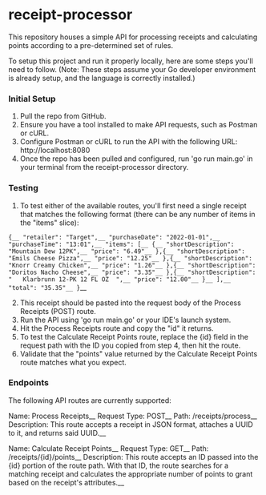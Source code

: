 # receipt-processor

This repository houses a simple API for processing receipts and calculating points according to a pre-determined set of rules.

To setup this project and run it properly locally, here are some steps you'll need to follow. (Note: These steps assume your Go developer environment is already setup, and the language is correctly installed.)

### Initial Setup

1. Pull the repo from GitHub.
2. Ensure you have a tool installed to make API requests, such as Postman or cURL.
3. Configure Postman or cURL to run the API with the following URL: http://localhost:8080
4. Once the repo has been pulled and configured, run 'go run main.go' in your terminal from the receipt-processor directory.

### Testing

1. To test either of the available routes, you'll first need a single receipt that matches the following format (there can be any number of items in the "items" slice):

`{__
  "retailer": "Target",__
  "purchaseDate": "2022-01-01",__
  "purchaseTime": "13:01",__
  "items": [__
    {__
      "shortDescription": "Mountain Dew 12PK",__
      "price": "6.49"__
    },{__
      "shortDescription": "Emils Cheese Pizza",__
      "price": "12.25"__
    },{__
      "shortDescription": "Knorr Creamy Chicken",__
      "price": "1.26"__
    },{__
      "shortDescription": "Doritos Nacho Cheese",__
      "price": "3.35"__
    },{__
      "shortDescription": "   Klarbrunn 12-PK 12 FL OZ  ",__
      "price": "12.00"__
    }__
  ],__
  "total": "35.35"__
}`__

2. This receipt should be pasted into the request body of the Process Receipts (POST) route.
3. Run the API using 'go run main.go' or your IDE's launch system.
4. Hit the Process Receipts route and copy the "id" it returns.
5. To test the Calculate Receipt Points route, replace the {id} field in the request path with the ID you copied from step 4, then hit the route.
6. Validate that the "points" value returned by the Calculate Receipt Points route matches what you expect.

### Endpoints

The following API routes are currently supported:

Name: Process Receipts__
Request Type: POST__
Path: /receipts/process__
Description: This route accepts a receipt in JSON format, attaches a UUID to it, and returns said UUID.__

Name: Calculate Receipt Points__
Request Type: GET__
Path: /receipts/{id}/points__
Description: This route accepts an ID passed into the {id} portion of the route path. With that ID, the route searches for a matching receipt and calculates the appropriate number of points to grant based on the receipt's attributes.__

